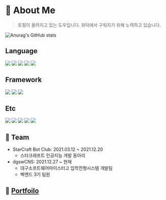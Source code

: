# 🍕 About Me
> 토핑이 올려지고 있는 도우입니다. 화덕에서 구워지기 위해 노력하고 있습니다.

![Anurag's GitHub stats](https://github-readme-stats.vercel.app/api?username=iqpizza6349&count_private=true&show_icons=true&theme=cobalt)

<div>
  <h2>Language</h2>
  <img src="https://img.shields.io/badge/C-gray?style=for-the-badge&logo=c&logoColor=white"/> 
  <img src="https://img.shields.io/badge/Python-blue?style=for-the-badge&logo=python&logoColor=white"/>
  <img src="https://img.shields.io/badge/Java-critical?style=for-the-badge&logo=java&logoColor=white"/>
  <img src="https://img.shields.io/badge/Java_script-yellow?style=for-the-badge&logo=javascript&logoColor=white"/>
  <img src="https://img.shields.io/badge/Kotlin-blueviolet?style=for-the-badge&logo=kotlin&logoColor=white"/>
</div>
<div>
  <h2>Framework</h2>
  <img src="https://img.shields.io/badge/SpringBoot-green?style=for-the-badge&logo=springboot&logoColor=white"/>
  <img src="https://img.shields.io/badge/Spring-green?style=for-the-badge&logo=spring&logoColor=white"/>
  <img src="https://img.shields.io/badge/React-skyblue?style=for-the-badge&logo=react&logoColor=white"/>
</div>
<div>
  <h2>Etc</h2>
  <img src="https://img.shields.io/badge/git-important?style=for-the-badge&logo=git&logoColor=white"/>
  <img src="https://img.shields.io/badge/MySQL-blue?style=for-the-badge&logo=mysql&logoColor=white"/>
  <img src="https://img.shields.io/badge/Postman-orange?style=for-the-badge&logo=PostMan&logoColor=white"/>
  <img src="https://img.shields.io/badge/Docker-blue?style=for-the-badge&logo=Docker&logoColor=white"/>
  <img src="https://img.shields.io/badge/GoogleCloud-white?style=for-the-badge&logo=GoogleCloud&logoColor=rainbow"/>
</div>
<h2>📱 Team</h2>

* StarCraft Bot Club: 2021.03.12 ~ 2021.12.20
  * 스타크래프트 인공지능 개발 동아리
* dgswCNS: 2021.12.27 ~ 현재
  * 대구소프트웨어마이스터고 입학전형시스템 개발팀
  * 벡엔드 3기 팀원

📝 [Portfoilo](https://iqpizza6349.notion.site/iqpizza6349-d1e628cda17b48eb9747328346bf2a98)
-------
